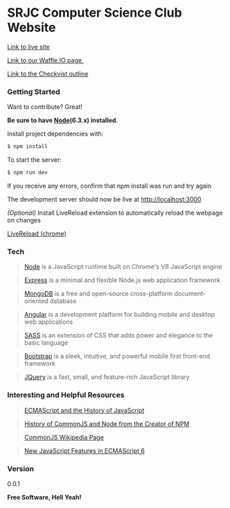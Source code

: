 # SRJC Computer Science Club Website

[Link to live site][site]

[Link to our Waffle.IO page.](https://waffle.io/SRJC-Computer-Science-Club/CS-Website)

[Link to the Checkvist outline](https://checkvist.com/checklists/563656-csc-cs-site)

### Getting Started
Want to contribute? Great!

**Be sure to have [Node][node](6.3.x) installed.**


Install project dependencies with:
```sh
$ npm install
```



To start the server:
```sh
$ npm run dev
```
If you receive any errors, confirm that npm install was run and try again

The development server should now be live at [http://localhost:3000](http://localhost:3000)




*(Optional)*
Install LiveReload extension to automatically reload the webpage on changes

[LiveReload (chrome)](https://chrome.google.com/webstore/detail/livereload/jnihajbhpnppcggbcgedagnkighmdlei?hl=en)




### Tech
>[Node][node] is  a JavaScript runtime built on Chrome's V8 JavaScript engine

>[Express][express] is a minimal and flexible Node.js web application framework

>[MongoDB][mongodb] is a free and open-source cross-platform document-oriented database

>[Angular][angular] is a development platform for building mobile and desktop web applications

>[SASS][sass] is an extension of CSS that adds power and elegance to the basic language

>[Bootstrap][bootstrap] is a sleek, intuitive, and powerful mobile first front-end framework

>[JQuery][jquery] is a fast, small, and feature-rich JavaScript library


### Interesting and Helpful Resources
>[ECMAScript and the History of JavaScript][ECMAScriptWikipedia]

>[History of CommonJS and Node from the Creator of NPM][CommonJSandNode]

>[CommonJS Wikipedia Page][CommonJSWiki]

>[New JavaScript Features in ECMAScript 6][ES6Features]


### Version
0.0.1


**Free Software, Hell Yeah!**

[//]: # (These are reference links used in the body of this note and get stripped out when the markdown processor does its job. There is no need to format nicely because it shouldn't be seen. Thanks SO - http://stackoverflow.com/questions/4823468/store-comments-in-markdown-syntax)

   [site]: <https://srjc-cs-website.herokuapp.com/>
   [node]: <https://nodejs.org/en/>
   [sass]: <http://sass-lang.com/>
   [express]: <http://expressjs.com/>
   [angular]: <https://angular.io/>
   [mongodb]: <https://www.mongodb.com/>
   [bootstrap]: <http://getbootstrap.com/>
   [jquery]: <http://jquery.com>
   [waffle.io]: <https://waffle.io/SRJC-Computer-Science-Club/CS-Website>
   [ECMAScriptWikipedia]: <https://en.wikipedia.org/wiki/ECMAScript>
   [CommonJSandNode]: <https://github.com/nodejs/node-v0.x-archive/issues/5132#issuecomment-15432598>
   [CommonJSWiki]: <https://en.wikipedia.org/wiki/CommonJS>
   [ES6Features]: <https://github.com/lukehoban/es6features>
   [BabelHistory]: <https://medium.com/@sebmck/2015-in-review-51ac7035e272#.v0sr6m2mw>

